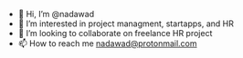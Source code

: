 - 👋 Hi, I’m @nadawad
- 👀 I’m interested in project managment, startapps, and HR
- 💞️ I’m looking to collaborate on freelance HR project
- 📫 How to reach me nadawad@protonmail.com
<!---
nadawad/nadawad is a ✨ special ✨ repository because its `README.md` (this file) appears on your GitHub profile.
You can click the Preview link to take a look at your changes.
--->
